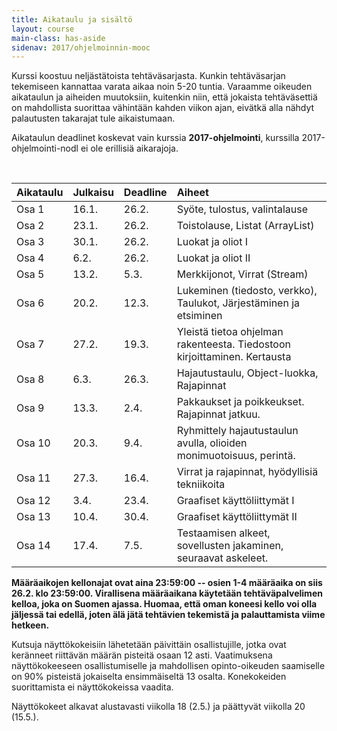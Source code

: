 ```yaml
---
title: Aikataulu ja sisältö
layout: course
main-class: has-aside
sidenav: 2017/ohjelmoinnin-mooc
---
```


Kurssi koostuu neljästätoista tehtäväsarjasta.
Kunkin tehtäväsarjan tekemiseen kannattaa varata aikaa noin 5-20 tuntia.
Varaamme oikeuden aikataulun ja aiheiden muutoksiin, kuitenkin niin, että jokaista tehtäväsettiä on mahdollista suorittaa vähintään kahden viikon ajan, eivätkä alla nähdyt palautusten takarajat tule aikaistumaan.

Aikataulun deadlinet koskevat vain kurssia **2017-ohjelmointi**, kurssilla 2017-ohjelmointi-nodl ei ole erillisiä aikarajoja.
 
&nbsp;

Aikataulu   | Julkaisu  | Deadline  | Aiheet
:---------  |:--------- |:--------  |:-------
Osa 1    | 16.1.     | 26.2.     |  Syöte, tulostus, valintalause
Osa 2    | 23.1.     | 26.2.     |  Toistolause, Listat (ArrayList)
Osa 3    | 30.1.     | 26.2.     |  Luokat ja oliot I
Osa 4    | 6.2.      | 26.2.     |  Luokat ja oliot II
Osa 5    | 13.2.     | 5.3.      |  Merkkijonot, Virrat (Stream)
Osa 6    | 20.2.     | 12.3.     |  Lukeminen (tiedosto, verkko), Taulukot, Järjestäminen ja etsiminen
Osa 7    | 27.2.     | 19.3.     |  Yleistä tietoa ohjelman rakenteesta. Tiedostoon kirjoittaminen. Kertausta
Osa 8    | 6.3.      | 26.3.     |  Hajautustaulu, Object-luokka, Rajapinnat
Osa 9    | 13.3.     | 2.4.      |  Pakkaukset ja poikkeukset. Rajapinnat jatkuu.
Osa 10   | 20.3.     | 9.4.      |  Ryhmittely hajautustaulun avulla, olioiden monimuotoisuus, perintä.
Osa 11   | 27.3.     | 16.4.     |  Virrat ja rajapinnat, hyödyllisiä tekniikoita
Osa 12   | 3.4.      | 23.4.     |  Graafiset käyttöliittymät I
Osa 13   | 10.4.     | 30.4.     |  Graafiset käyttöliittymät II
Osa 14   | 17.4.     | 7.5.      |  Testaamisen alkeet, sovellusten jakaminen, seuraavat askeleet.

**Määräaikojen kellonajat ovat aina 23:59:00 -- osien 1-4 määräaika on siis 26.2. klo 23:59:00. Virallisena määräaikana käytetään tehtäväpalvelimen kelloa, joka on Suomen ajassa. Huomaa, että oman koneesi kello voi olla jäljessä tai edellä, joten älä jätä tehtävien tekemistä ja palauttamista viime hetkeen.**

Kutsuja näyttökokeisiin lähetetään päivittäin osallistujille, jotka ovat keränneet riittävän määrän pisteitä osaan 12 asti. Vaatimuksena näyttökokeeseen osallistumiselle ja mahdollisen opinto-oikeuden saamiselle on 90% pisteistä jokaiselta ensimmäiseltä 13 osalta. Konekokeiden suorittamista ei näyttökokeissa vaadita.

Näyttökokeet alkavat alustavasti viikolla 18 (2.5.) ja päättyvät viikolla 20 (15.5.).
